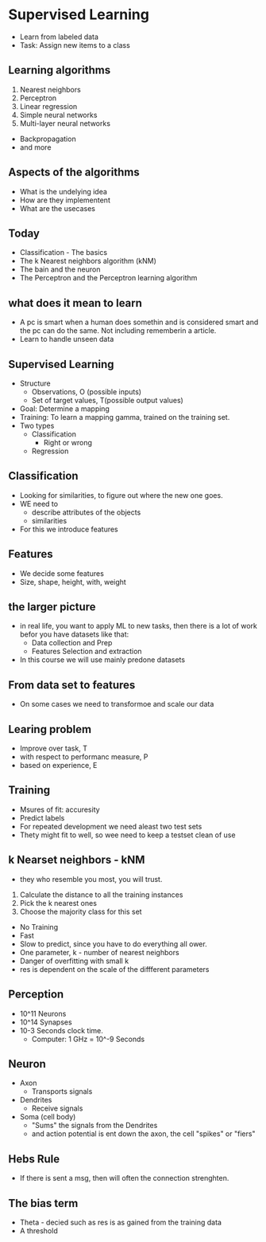 # Supervised Learning

* Learn from labeled data
* Task: Assign new items to a class

## Learning algorithms

1. Nearest neighbors
2. Perceptron
3. Linear regression
4. Simple neural networks
5. Multi-layer neural networks
  * Backpropagation
* and more

## Aspects of the algorithms

* What is the undelying idea
* How are they implementent
* What are the usecases

## Today

* Classification - The basics
* The k Nearest neighbors algorithm (kNM)
* The bain and the neuron
* The Perceptron and the Perceptron learning algorithm

## what does it mean to learn

* A pc is smart when a human does somethin and is considered smart and the pc can do the same. Not including rememberin a article.
* Learn to handle unseen data

## Supervised Learning

* Structure
  * Observations, O (possible inputs)
  * Set of target values, T(possible output values)
* Goal: Determine a mapping
* Training: To learn a mapping gamma, trained on the training set.
* Two types
  * Classification
    * Right or wrong
  * Regression

## Classification

* Looking for similarities, to figure out where the new one goes.
* WE need to
  * describe attributes of the objects
  * similarities
* For this we introduce features

## Features

* We decide some features
* Size, shape, height, with, weight

## the larger picture

* in real life, you want to apply ML to new tasks, then there is a lot of work befor you have datasets like that:
  * Data collection and Prep
  * Features Selection and extraction
* In this course we will use mainly predone datasets

## From data set to features

* On some cases we need to transformoe and scale our data

## Learing problem

* Improve over task, T
* with respect to performanc measure, P
* based on experience, E

## Training

* Msures of fit: accuresity
* Predict labels
* For repeated development we need aleast two test sets
* Thety might fit to well, so wee need to keep a testset clean of use

## k Nearset neighbors - kNM

* they who resemble you most, you will trust.

1. Calculate the distance to all the training instances
2. Pick the k nearest ones
3. Choose the majority class for this set

* No Training
* Fast
* Slow to predict, since you have to do everything all ower.
* One parameter, k - number of nearest neighbors
* Danger of overfitting with small k
* res is dependent on the scale of the diffferent parameters


## Perception

* 10^11 Neurons
* 10^14 Synapses
* 10-3 Seconds clock time.
  * Computer: 1 GHz = 10^-9 Seconds

## Neuron

* Axon
  * Transports signals
* Dendrites
  * Receive signals
* Soma (cell body)
  * "Sums" the signals from the Dendrites
  * and action potential is ent down the axon, the cell "spikes" or "fiers"

## Hebs Rule

* If there is sent a msg, then will often the connection strenghten.

## The bias term

* Theta - decied such as res is as gained from the training data
* A threshold
